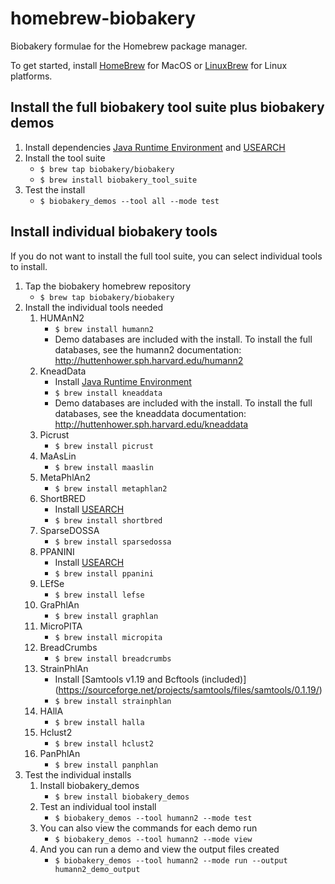 # homebrew-biobakery #
Biobakery formulae for the Homebrew package manager.

To get started, install [HomeBrew](http://brew.sh/) for MacOS or [LinuxBrew](http://linuxbrew.sh/) for Linux platforms. 

## Install the full biobakery tool suite plus biobakery demos ##

1. Install dependencies [Java Runtime Environment](http://www.oracle.com/technetwork/java/javase/downloads/jre7-downloads-1880261.html) and [USEARCH](http://www.drive5.com/usearch/)
2. Install the tool suite
    * `` $ brew tap biobakery/biobakery ``
    * `` $ brew install biobakery_tool_suite ``
3. Test the install
    * `` $ biobakery_demos --tool all --mode test ``

## Install individual biobakery tools ##

If you do not want to install the full tool suite, you can select individual tools to install. 

1. Tap the biobakery homebrew repository
    * `` $ brew tap biobakery/biobakery ``
2. Install the individual tools needed  
    1. HUMAnN2
        * `` $ brew install humann2 ``
        * Demo databases are included with the install. To install the full databases, see the humann2 documentation: http://huttenhower.sph.harvard.edu/humann2
    2. KneadData
        * Install [Java Runtime Environment](http://www.oracle.com/technetwork/java/javase/downloads/jre7-downloads-1880261.html)
        * `` $ brew install kneaddata ``
        * Demo databases are included with the install. To install the full databases, see the kneaddata documentation: http://huttenhower.sph.harvard.edu/kneaddata
    3. Picrust
        * `` $ brew install picrust ``
    4. MaAsLin
        * `` $ brew install maaslin ``
    5. MetaPhlAn2
        * `` $ brew install metaphlan2 ``
    6. ShortBRED
        * Install [USEARCH](http://www.drive5.com/usearch/)
        * `` $ brew install shortbred ``
    7. SparseDOSSA
        * `` $ brew install sparsedossa ``
    8. PPANINI
        * Install [USEARCH](http://www.drive5.com/usearch/)
        * `` $ brew install ppanini ``
    9. LEfSe
        * `` $ brew install lefse ``
    10. GraPhlAn
        * `` $ brew install graphlan ``
    11. MicroPITA
        * `` $ brew install micropita ``
    12. BreadCrumbs
        * `` $ brew install breadcrumbs ``
    13. StrainPhlAn
        * Install [Samtools v1.19 and Bcftools (included)] (https://sourceforge.net/projects/samtools/files/samtools/0.1.19/)
        * `` $ brew install strainphlan ``
    14. HAllA
        * `` $ brew install halla ``
    15. Hclust2
        * `` $ brew install hclust2 ``
    16. PanPhlAn
        * `` $ brew install panphlan ``
3. Test the individual installs
    1. Install biobakery_demos
        * `` $ brew install biobakery_demos ``
    2. Test an individual tool install
        * `` $ biobakery_demos --tool humann2 --mode test ``
    3. You can also view the commands for each demo run
        * `` $ biobakery_demos --tool humann2 --mode view ``
    4. And you can run a demo and view the output files created
        * `` $ biobakery_demos --tool humann2 --mode run --output humann2_demo_output ``

